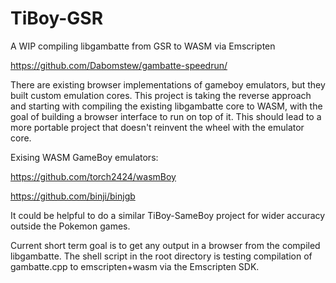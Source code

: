 # TiBoy-GSR

A WIP compiling libgambatte from GSR to WASM via Emscripten

https://github.com/Dabomstew/gambatte-speedrun/

There are existing browser implementations of gameboy emulators, but they built custom emulation cores.  This project is taking the reverse approach and starting with compiling the existing libgambatte core to WASM, with the goal of building a browser interface to run on top of it.  This should lead to a more portable project that doesn't reinvent the wheel with the emulator core.

Exising WASM GameBoy emulators:

https://github.com/torch2424/wasmBoy

https://github.com/binji/binjgb

It could be helpful to do a similar TiBoy-SameBoy project for wider accuracy outside the Pokemon games.

Current short term goal is to get any output in a browser from the compiled libgambatte.  The shell script in the root directory is testing compilation of gambatte.cpp to emscripten+wasm via the Emscripten SDK.
